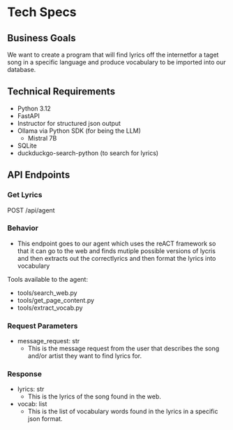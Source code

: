 # Tech Specs

## Business Goals
We want to create a program that will find lyrics off the internetfor a taget song in a specific language and produce vocabulary to be imported into our database.

## Technical Requirements
- Python 3.12
- FastAPI
- Instructor for structured json output
- Ollama via Python SDK (for being the LLM)
    - Mistral 7B
- SQLite
- duckduckgo-search-python (to search for lyrics)

## API Endpoints

### Get Lyrics

POST /api/agent

### Behavior
- This endpoint goes to our agent which uses the reACT framework so that it can go to the web and finds mutiple possible versions of lycris and then extracts out the correctlyrics and then format the lyrics into vocabulary

Tools available to the agent:
- tools/search_web.py
- tools/get_page_content.py
- tools/extract_vocab.py

### Request Parameters
- message_request: str
    - This is the message request from the user that describes the song and/or artist they want to find lyrics for.

### Response
- lyrics: str
    - This is the lyrics of the song found in the web.
- vocab: list
    - This is the list of vocabulary words found in the lyrics in a specific json format.
